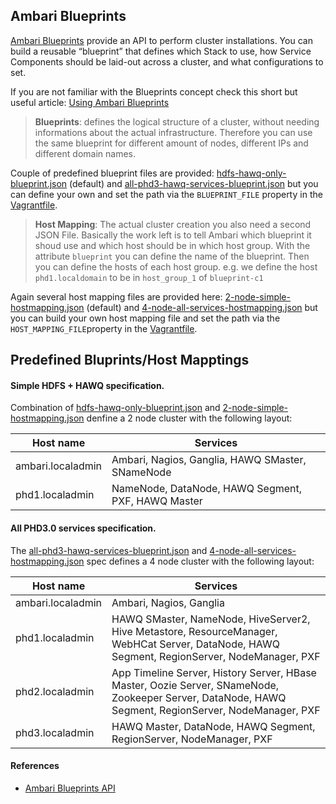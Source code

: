 ## Ambari Blueprints

[Ambari Blueprints](http://docs.hortonworks.com/HDPDocuments/Ambari-1.7.0.0/Ambari_Doc_Suite/ADS_v170.html#ref-63312e0d-d7f1-42b7-9a7e-1663357087f6) provide an API to perform cluster installations. You can build a reusable “blueprint” that defines which Stack to use, how Service Components should be laid-out across a cluster, and what configurations to set.

If you are not familiar with the Blueprints concept check this short but useful article: [Using Ambari Blueprints](https://blog.codecentric.de/en/2014/05/lambda-cluster-provisioning/)

> **Blueprints**: defines the logical structure of a cluster, without needing informations about the actual infrastructure. Therefore you can use the same blueprint for different amount of nodes, different IPs and different domain names.

Couple of predefined blueprint files are provided: [hdfs-hawq-only-blueprint.json](hdfs-hawq-only-blueprint.json) (default) and [all-phd3-hawq-services-blueprint.json](all-phd3-hawq-services-blueprint.json) but you can define your own and set the path via the `BLUEPRINT_FILE` property in the [Vagrantfile](../Vagrantfile). 

> **Host Mapping**: The actual cluster creation you also need a second JSON File. Basically the work left is to tell Ambari which blueprint it shoud use and which host should be in which host group. With the attribute `blueprint` you can define the name of the blueprint. Then you can define the hosts of each host group. e.g. we define the host `phd1.localdomain` to be in `host_group_1` of `blueprint-c1` 

Again several host mapping files are provided here: [2-node-simple-hostmapping.json](2-node-simple-hostmapping.json) (default) and [4-node-all-services-hostmapping.json](4-node-all-services-hostmapping.json) but you can build your own host mapping file and set the path via the `HOST_MAPPING_FILE`property in the [Vagrantfile](../Vagrantfile). 

## Predefined Bluprints/Host Mapptings

#### Simple HDFS + HAWQ specification. 
Combination of [hdfs-hawq-only-blueprint.json](hdfs-hawq-only-blueprint.json) and [2-node-simple-hostmapping.json](2-node-simple-hostmapping.json) denfine a 2 node cluster with the following layout:

| Host name | Services |
| -------------------|------------------------------|
| ambari.localadmin | Ambari, Nagios, Ganglia, HAWQ SMaster, SNameNode |
| phd1.localadmin | NameNode, DataNode, HAWQ Segment, PXF, HAWQ Master |

#### All PHD3.0 services specification. 
The [all-phd3-hawq-services-blueprint.json](all-phd3-hawq-services-blueprint.json) and [4-node-all-services-hostmapping.json](4-node-all-services-hostmapping.json) spec defines a 4 node cluster with the following layout:

| Host name | Services |
| -------------------|------------------------------|
| ambari.localadmin | Ambari, Nagios, Ganglia |
| phd1.localadmin | HAWQ SMaster, NameNode, HiveServer2, Hive Metastore, ResourceManager, WebHCat Server, DataNode, HAWQ Segment, RegionServer, NodeManager, PXF |
| phd2.localadmin | App Timeline Server, History Server, HBase Master, Oozie Server, SNameNode, Zookeeper Server, DataNode, HAWQ Segment, RegionServer, NodeManager, PXF |
| phd3.localadmin | HAWQ Master, DataNode, HAWQ Segment, RegionServer, NodeManager, PXF |


#### References 
* [Ambari Blueprints API](https://cwiki.apache.org/confluence/display/AMBARI/Blueprints)
